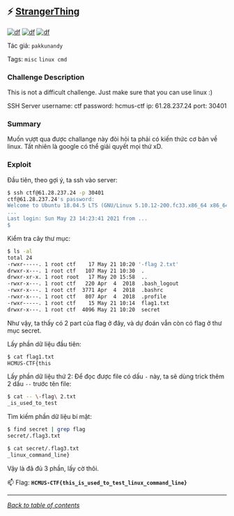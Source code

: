 ## ⚡ [StrangerThing](https://ctf.hcmus.edu.vn/challenges#StrangerThing-35)

[![df](https://img.shields.io/badge/B3T4-shark-brightgreen.svg)](https://img.shields.io/badge/B3T4-shark-brightgreen.svg)
[![df](https://img.shields.io/badge/member-viplazy-brightgreen.svg)](https://img.shields.io/badge/member-viplazy-brightgreen.svg)
[![df](https://img.shields.io/badge/25-pts-brightgreen.svg)](https://img.shields.io/badge/25-pts-brightgreen.svg)

Tác giả: `pakkunandy`

Tags: `misc` `linux cmd`

### Challenge Description

This is not a difficult challenge. Just make sure that you can use linux :)

SSH Server username: ctf
password: hcmus-ctf
ip: 61.28.237.24
port: 30401

### Summary

Muốn vượt qua được challange này đòi hỏi ta phải có kiến thức cơ bản về linux. Tất nhiên là google có thể giải quyết mọi thứ xD.

### Exploit

Đầu tiên, theo gợi ý, ta ssh vào server: 

```bash
$ ssh ctf@61.28.237.24 -p 30401
ctf@61.28.237.24's password:
Welcome to Ubuntu 18.04.5 LTS (GNU/Linux 5.10.12-200.fc33.x86_64 x86_64)
...
Last login: Sun May 23 14:23:41 2021 from ...
$ 
```

Kiểm tra cây thư mục:

```bash
$ ls -al
total 24
-rwxr-----. 1 root ctf    17 May 21 10:20 '-flag 2.txt'
drwxr-x---. 1 root ctf   107 May 21 10:30  .
drwxr-xr-x. 1 root root   17 May 20 15:58  ..
-rwxr-x---. 1 root ctf   220 Apr  4  2018  .bash_logout
-rwxr-x---. 1 root ctf  3771 Apr  4  2018  .bashrc
-rwxr-x---. 1 root ctf   807 Apr  4  2018  .profile
-rwxr-----. 1 root ctf    15 May 21 10:14  flag1.txt
drwxr-x---. 1 root ctf  4096 May 21 10:20  secret
```

Như vậy, ta thấy có 2 part của flag ở đây, và dự đoán vẫn còn có flag ở thư mục secret.

Lấy phần dữ liệu đầu tiên:

```bash
$ cat flag1.txt
HCMUS-CTF{this
```

Lấy phần dữ liệu thứ 2: Để đọc được file có dấu `-` này, ta sẽ dùng trick thêm 2 dấu `--` trước tên file:

```bash
$ cat -- \-flag\ 2.txt
_is_used_to_test
```
Tìm kiếm phần dữ liệu bí mật:

```bash
$ find secret | grep flag
secret/.flag3.txt

$ cat secret/.flag3.txt
_linux_command_line}
```

Vậy là đã đủ 3 phần, lấy cờ thôi.

📫 Flag: **`HCMUS-CTF{this_is_used_to_test_linux_command_line}`**

---
*[Back to table of contents](../README.md)*
